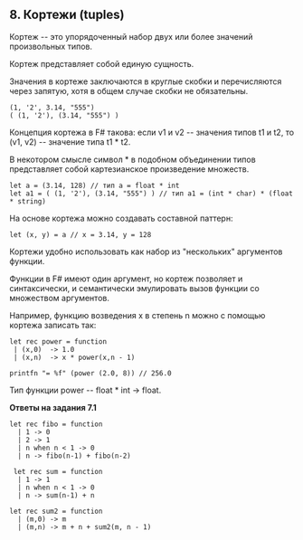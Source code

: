 ## 8. Кортежи (tuples)

Кортеж -- это упорядоченный набор двух или более значений произвольных типов.

Кортеж представляет собой единую сущность.

Значения в кортеже заключаются в круглые скобки и перечисляются через запятую, хотя в общем случае скобки не обязательны.

```
(1, '2', 3.14, "555")
( (1, '2'), (3.14, "555") )
```

Концепция кортежа в F# такова: если v1 и v2 -- значения типов t1 и t2, то (v1, v2) -- значение типа t1 * t2.

В некотором смысле символ * в подобном объединении типов представляет собой картезианское произведение множеств.

```
let a = (3.14, 128) // тип a = float * int
let a1 = ( (1, '2'), (3.14, "555") ) // тип a1 = (int * char) * (float * string)
```

На основе кортежа можно создавать составной паттерн:

```
let (x, y) = a // x = 3.14, y = 128
```

Кортежи удобно использовать как набор из "нескольких" аргументов функции.

Функции в F# имеют один аргумент, но кортеж позволяет и синтаксически, и семантически эмулировать вызов функции со множеством аргументов.

Например, функцию возведения x в степень n можно с помощью кортежа записать так:

```
let rec power = function 
 | (x,0)  -> 1.0
 | (x,n)  -> x * power(x,n - 1)

printfn "= %f" (power (2.0, 8)) // 256.0
```

Тип функции power -- float * int -> float.


**Ответы на задания 7.1**

```
let rec fibo = function 
  | 1 -> 0 
  | 2 -> 1 
  | n when n < 1 -> 0 
  | n -> fibo(n-1) + fibo(n-2) 
   
 let rec sum = function 
  | 1 -> 1 
  | n when n < 1 -> 0 
  | n -> sum(n-1) + n 
   
let rec sum2 = function  
  | (m,0) -> m  
  | (m,n) -> m + n + sum2(m, n - 1)
```
